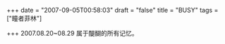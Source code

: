 +++
date = "2007-09-05T00:58:03"
draft = "false"
title = "BUSY"
tags = ["瞳者菲林"]

+++
2007.08.20~08.29 属于醍醐的所有记忆。